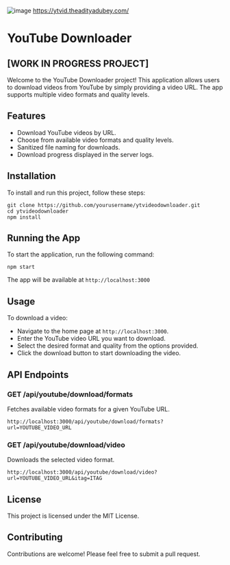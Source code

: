 ![image](https://github.com/user-attachments/assets/462ef8db-e837-4f30-98fe-e1c052fdac10)
https://ytvid.theadityadubey.com/

YouTube Downloader
==================
## [WORK IN PROGRESS PROJECT]
Welcome to the YouTube Downloader project! This application allows users to download videos from YouTube by simply providing a video URL. The app supports multiple video formats and quality levels.

Features
--------

*   Download YouTube videos by URL.
*   Choose from available video formats and quality levels.
*   Sanitized file naming for downloads.
*   Download progress displayed in the server logs.

Installation
------------

To install and run this project, follow these steps:

    git clone https://github.com/yourusername/ytvideodownloader.git
    cd ytvideodownloader
    npm install

Running the App
---------------

To start the application, run the following command:

    npm start

The app will be available at `http://localhost:3000`

Usage
-----

To download a video:

*   Navigate to the home page at `http://localhost:3000`.
*   Enter the YouTube video URL you want to download.
*   Select the desired format and quality from the options provided.
*   Click the download button to start downloading the video.

API Endpoints
-------------

### GET /api/youtube/download/formats

Fetches available video formats for a given YouTube URL.

    http://localhost:3000/api/youtube/download/formats?url=YOUTUBE_VIDEO_URL

### GET /api/youtube/download/video

Downloads the selected video format.

    http://localhost:3000/api/youtube/download/video?url=YOUTUBE_VIDEO_URL&itag=ITAG

License
-------

This project is licensed under the MIT License.

Contributing
------------

Contributions are welcome! Please feel free to submit a pull request.
